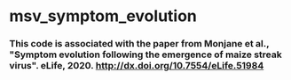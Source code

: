 # msv_symptom_evolution
### This code is associated with the paper from Monjane et al., "Symptom evolution following the emergence of maize streak virus". eLife, 2020. http://dx.doi.org/10.7554/eLife.51984
